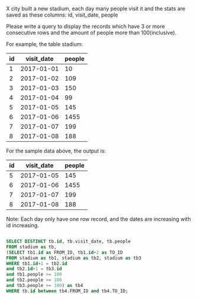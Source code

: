 X city built a new stadium, each day many people visit it and the stats are saved as these columns: id, visit_date, people

Please write a query to display the records which have 3 or more consecutive rows and the amount of people more than 100(inclusive).

For example, the table stadium:

| id   | visit_date | people    |
|------|------------|-----------|
| 1    | 2017-01-01 | 10        |
| 2    | 2017-01-02 | 109       |
| 3    | 2017-01-03 | 150       |
| 4    | 2017-01-04 | 99        |
| 5    | 2017-01-05 | 145       |
| 6    | 2017-01-06 | 1455      |
| 7    | 2017-01-07 | 199       |
| 8    | 2017-01-08 | 188       |

For the sample data above, the output is:


| id   | visit_date | people    |
|------|------------|-----------|
| 5    | 2017-01-05 | 145       |
| 6    | 2017-01-06 | 1455      |
| 7    | 2017-01-07 | 199       |
| 8    | 2017-01-08 | 188       |

Note:
Each day only have one row record, and the dates are increasing with id increasing.





```SQL

SELECT DISTINCT tb.id, tb.visit_date, tb.people
FROM stadium as tb,
(SELECT tb1.id as FROM_ID, tb1.id+2 as TO_ID
FROM stadium as tb1, stadium as tb2, stadium as tb3
WHERE tb1.id+1 = tb2.id
and tb2.id+1 = tb3.id
and tb1.people >= 100
and tb2.people >= 100
and tb3.people >= 100) as tb4
WHERE tb.id between tb4.FROM_ID and tb4.TO_ID;

```
